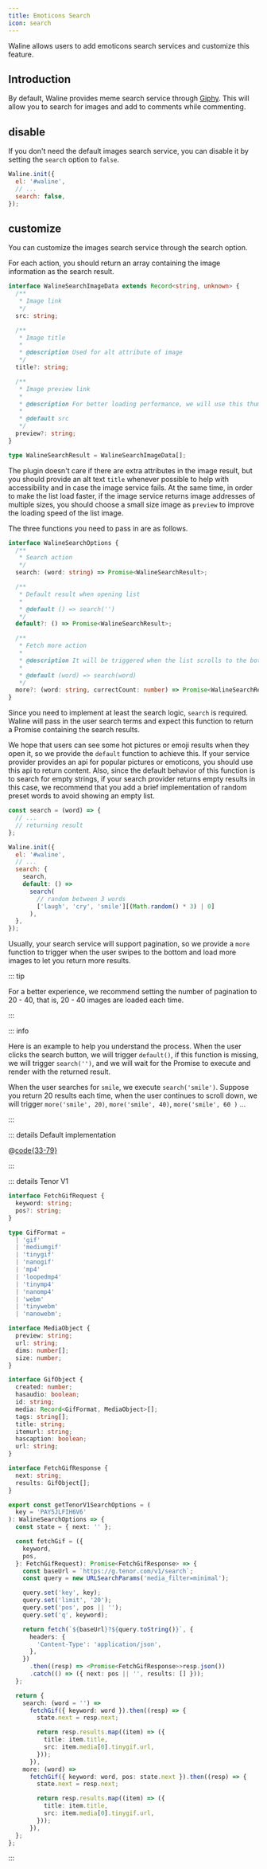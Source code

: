 ```yaml
---
title: Emoticons Search
icon: search
---
```


Waline allows users to add emoticons search services and customize this feature.

<!-- more -->

## Introduction

By default, Waline provides meme search service through [Giphy](https://giphy.com/). This will allow you to search for images and add to comments while commenting.

## disable

If you don't need the default images search service, you can disable it by setting the `search` option to `false`.

```js
Waline.init({
  el: '#waline',
  // ...
  search: false,
});
```

## customize

You can customize the images search service through the search option.

For each action, you should return an array containing the image information as the search result.

```ts
interface WalineSearchImageData extends Record<string, unknown> {
  /**
   * Image link
   */
  src: string;

  /**
   * Image title
   *
   * @description Used for alt attribute of image
   */
  title?: string;

  /**
   * Image preview link
   *
   * @description For better loading performance, we will use this thumbnail first in the list
   *
   * @default src
   */
  preview?: string;
}

type WalineSearchResult = WalineSearchImageData[];
```

The plugin doesn't care if there are extra attributes in the image result, but you should provide an alt text `title` whenever possible to help with accessibility and in case the image service fails. At the same time, in order to make the list load faster, if the image service returns image addresses of multiple sizes, you should choose a small size image as `preview` to improve the loading speed of the list image.

The three functions you need to pass in are as follows.

```ts
interface WalineSearchOptions {
  /**
   * Search action
   */
  search: (word: string) => Promise<WalineSearchResult>;

  /**
   * Default result when opening list
   *
   * @default () => search('')
   */
  default?: () => Promise<WalineSearchResult>;

  /**
   * Fetch more action
   *
   * @description It will be triggered when the list scrolls to the bottom. If your search service supports paging, you should set this to achieve infinite scrolling
   *
   * @default (word) => search(word)
   */
  more?: (word: string, currectCount: number) => Promise<WalineSearchResult>;
}
```

Since you need to implement at least the search logic, `search` is required. Waline will pass in the user search terms and expect this function to return a Promise containing the search results.

We hope that users can see some hot pictures or emoji results when they open it, so we provide the `default` function to achieve this. If your service provider provides an api for popular pictures or emoticons, you should use this api to return content. Also, since the default behavior of this function is to search for empty strings, if your search provider returns empty results in this case, we recommend that you add a brief implementation of random preset words to avoid showing an empty list.

```js
const search = (word) => {
  // ...
  // returning result
};

Waline.init({
  el: '#waline',
  // ...
  search: {
    search,
    default: () =>
      search(
        // random between 3 words
        ['laugh', 'cry', 'smile'][(Math.random() * 3) | 0]
      ),
  },
});
```

Usually, your search service will support pagination, so we provide a `more` function to trigger when the user swipes to the bottom and load more images to let you return more results.

::: tip

For a better experience, we recommend setting the number of pagination to 20 - 40, that is, 20 - 40 images are loaded each time.

:::

::: info

Here is an example to help you understand the process. When the user clicks the search button, we will trigger `default()`, if this function is missing, we will trigger `search('')`, and we will wait for the Promise to execute and render with the returned result.

When the user searches for `smile`, we execute `search('smile')`. Suppose you return 20 results each time, when the user continues to scroll down, we will trigger `more('smile', 20)`, `more('smile', 40)`, `more('smile', 60 )` ...

:::

::: details Default implementation

@[code{33-79}](../../../../../packages/client/src/config/default.ts)

:::

::: details Tenor V1

```ts
interface FetchGifRequest {
  keyword: string;
  pos?: string;
}

type GifFormat =
  | 'gif'
  | 'mediumgif'
  | 'tinygif'
  | 'nanogif'
  | 'mp4'
  | 'loopedmp4'
  | 'tinymp4'
  | 'nanomp4'
  | 'webm'
  | 'tinywebm'
  | 'nanowebm';

interface MediaObject {
  preview: string;
  url: string;
  dims: number[];
  size: number;
}

interface GifObject {
  created: number;
  hasaudio: boolean;
  id: string;
  media: Record<GifFormat, MediaObject>[];
  tags: string[];
  title: string;
  itemurl: string;
  hascaption: boolean;
  url: string;
}

interface FetchGifResponse {
  next: string;
  results: GifObject[];
}

export const getTenorV1SearchOptions = (
  key = 'PAY5JLFIH6V6'
): WalineSearchOptions => {
  const state = { next: '' };

  const fetchGif = ({
    keyword,
    pos,
  }: FetchGifRequest): Promise<FetchGifResponse> => {
    const baseUrl = `https://g.tenor.com/v1/search`;
    const query = new URLSearchParams('media_filter=minimal');

    query.set('key', key);
    query.set('limit', '20');
    query.set('pos', pos || '');
    query.set('q', keyword);

    return fetch(`${baseUrl}?${query.toString()}`, {
      headers: {
        'Content-Type': 'application/json',
      },
    })
      .then((resp) => <Promise<FetchGifResponse>>resp.json())
      .catch(() => ({ next: pos || '', results: [] }));
  };

  return {
    search: (word = '') =>
      fetchGif({ keyword: word }).then((resp) => {
        state.next = resp.next;

        return resp.results.map((item) => ({
          title: item.title,
          src: item.media[0].tinygif.url,
        }));
      }),
    more: (word) =>
      fetchGif({ keyword: word, pos: state.next }).then((resp) => {
        state.next = resp.next;

        return resp.results.map((item) => ({
          title: item.title,
          src: item.media[0].tinygif.url,
        }));
      }),
  };
};
```

:::
